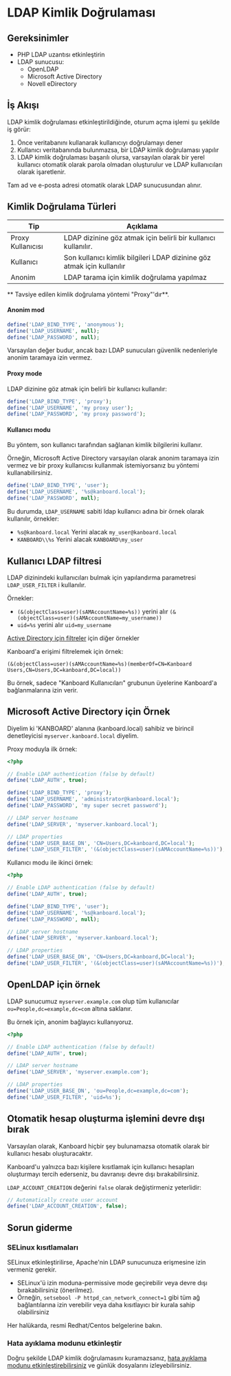 LDAP Kimlik Doğrulaması
===================

Gereksinimler
------------

- PHP LDAP uzantısı etkinleştirin
- LDAP sunucusu:
	- OpenLDAP
	- Microsoft Active Directory
	- Novell eDirectory

İş Akışı
--------

LDAP kimlik doğrulaması etkinleştirildiğinde, oturum açma işlemi şu şekilde iş görür:

1. Önce veritabanını kullanarak kullanıcıyı doğrulamayı dener
2. Kullanıcı veritabanında bulunmazsa, bir LDAP kimlik doğrulaması yapılır
3. LDAP kimlik doğrulaması başarılı olursa, varsayılan olarak bir yerel kullanıcı otomatik olarak parola olmadan oluşturulur ve LDAP kullanıcıları olarak işaretlenir.

Tam ad ve e-posta adresi otomatik olarak LDAP sunucusundan alınır.

Kimlik Doğrulama Türleri
--------------------

| Tip               | Açıklama                                                               |
|-------------------|------------------------------------------------------------------------|
| Proxy Kullanıcısı | LDAP dizinine göz atmak için belirli bir kullanıcı kullanılır.         |
| Kullanıcı         | Son kullanıcı kimlik bilgileri LDAP dizinine göz atmak için kullanılır |
| Anonim            | LDAP tarama için kimlik doğrulama yapılmaz                             |

** Tavsiye edilen kimlik doğrulama yöntemi "Proxy"'dır**.

#### Anonim mod

```php
define('LDAP_BIND_TYPE', 'anonymous');
define('LDAP_USERNAME', null);
define('LDAP_PASSWORD', null);
```

Varsayılan değer budur, ancak bazı LDAP sunucuları güvenlik nedenleriyle anonim taramaya izin vermez.

#### Proxy mode

LDAP dizinine göz atmak için belirli bir kullanıcı kullanılır:

```php
define('LDAP_BIND_TYPE', 'proxy');
define('LDAP_USERNAME', 'my proxy user');
define('LDAP_PASSWORD', 'my proxy password');
```

#### Kullanıcı modu

Bu yöntem, son kullanıcı tarafından sağlanan kimlik bilgilerini kullanır.

Örneğin, Microsoft Active Directory varsayılan olarak anonim taramaya izin vermez ve bir proxy kullanıcısı kullanmak istemiyorsanız bu yöntemi kullanabilirsiniz.

```php
define('LDAP_BIND_TYPE', 'user');
define('LDAP_USERNAME', '%s@kanboard.local');
define('LDAP_PASSWORD', null);
```

Bu durumda, `LDAP_USERNAME` sabiti ldap kullanıcı adına bir örnek olarak kullanılır, örnekler:

- `%s@kanboard.local` Yerini alacak `my_user@kanboard.local`
- `KANBOARD\\%s` Yerini alacak `KANBOARD\my_user`

Kullanıcı LDAP filtresi
----------------

LDAP dizinindeki kullanıcıları bulmak için yapılandırma parametresi `LDAP_USER_FILTER` i kullanılır.

Örnekler:

- `(&(objectClass=user)(sAMAccountName=%s))` yerini alır `(&(objectClass=user)(sAMAccountName=my_username))`
- `uid=%s` yerini alır `uid=my_username`

[Active Directory için filtreler](http://social.technet.microsoft.com/wiki/contents/articles/5392.active-directory-ldap-syntax-filters.aspx) için diğer örnekler

Kanboard'a erişimi filtrelemek için örnek:

`(&(objectClass=user)(sAMAccountName=%s)(memberOf=CN=Kanboard Users,CN=Users,DC=kanboard,DC=local))`

Bu örnek, sadece "Kanboard Kullanıcıları" grubunun üyelerine Kanboard'a bağlanmalarına izin verir.

Microsoft Active Directory için Örnek
--------------------------------------

Diyelim ki 'KANBOARD' alanına (kanboard.local) sahibiz ve birincil denetleyicisi `myserver.kanboard.local` diyelim.

Proxy moduyla ilk örnek:

```php
<?php

// Enable LDAP authentication (false by default)
define('LDAP_AUTH', true);

define('LDAP_BIND_TYPE', 'proxy');
define('LDAP_USERNAME', 'administrator@kanboard.local');
define('LDAP_PASSWORD', 'my super secret password');

// LDAP server hostname
define('LDAP_SERVER', 'myserver.kanboard.local');

// LDAP properties
define('LDAP_USER_BASE_DN', 'CN=Users,DC=kanboard,DC=local');
define('LDAP_USER_FILTER', '(&(objectClass=user)(sAMAccountName=%s))');
```

Kullanıcı modu ile ikinci örnek:

```php
<?php

// Enable LDAP authentication (false by default)
define('LDAP_AUTH', true);

define('LDAP_BIND_TYPE', 'user');
define('LDAP_USERNAME', '%s@kanboard.local');
define('LDAP_PASSWORD', null);

// LDAP server hostname
define('LDAP_SERVER', 'myserver.kanboard.local');

// LDAP properties
define('LDAP_USER_BASE_DN', 'CN=Users,DC=kanboard,DC=local');
define('LDAP_USER_FILTER', '(&(objectClass=user)(sAMAccountName=%s))');
```

OpenLDAP için örnek
--------------------

LDAP sunucumuz `myserver.example.com` olup tüm kullanıcılar `ou=People,dc=example,dc=com` altına saklanır.

Bu örnek için, anonim bağlayıcı kullanıyoruz.

```php
<?php

// Enable LDAP authentication (false by default)
define('LDAP_AUTH', true);

// LDAP server hostname
define('LDAP_SERVER', 'myserver.example.com');

// LDAP properties
define('LDAP_USER_BASE_DN', 'ou=People,dc=example,dc=com');
define('LDAP_USER_FILTER', 'uid=%s');
```

Otomatik hesap oluşturma işlemini devre dışı bırak
-----------------------------------

Varsayılan olarak, Kanboard hiçbir şey bulunamazsa otomatik olarak bir kullanıcı hesabı oluşturacaktır.

Kanboard'u yalnızca bazı kişilere kısıtlamak için kullanıcı hesapları oluşturmayı tercih ederseniz, bu davranışı devre dışı bırakabilirsiniz.

`LDAP_ACCOUNT_CREATION` değerini `false` olarak değiştirmeniz yeterlidir:

```php
// Automatically create user account
define('LDAP_ACCOUNT_CREATION', false);
```

Sorun giderme
---------------

### SELinux kısıtlamaları

SELinux etkinleştirilirse, Apache'nin LDAP sunucunuza erişmesine izin vermeniz gerekir.

- SELinux'ü izin moduna-permissive mode geçirebilir veya devre dışı bırakabilirsiniz (önerilmez).
- Örneğin, `setsebool -P httpd_can_network_connect=1` gibi tüm ağ bağlantılarına izin verebilir veya daha kısıtlayıcı bir kurala sahip olabilirsiniz

Her halükarda, resmi Redhat/Centos belgelerine bakın.

### Hata ayıklama modunu etkinleştir

Doğru şekilde LDAP kimlik doğrulamasını kuramazsanız, [hata ayıklama modunu etkinleştirebilirsiniz](config.markdown) ve günlük dosyalarını izleyebilirsiniz.

